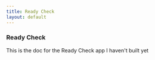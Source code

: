 ```yaml
---
title: Ready Check
layout: default
---
```


### Ready Check

This is the doc for the Ready Check app I haven't built yet
